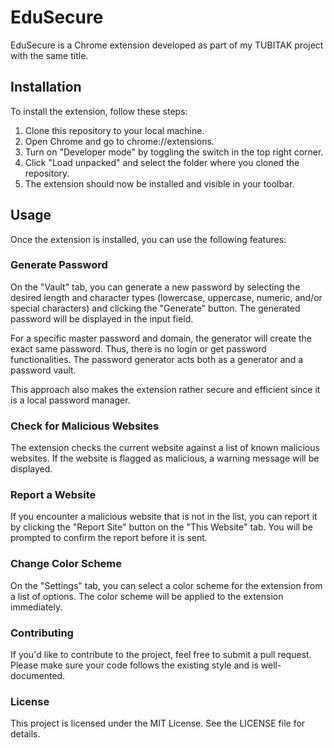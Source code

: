 # EduSecure
EduSecure is a Chrome extension developed as part of my TUBITAK project with the same title.

## Installation

To install the extension, follow these steps:
1. Clone this repository to your local machine.
1. Open Chrome and go to chrome://extensions.
1. Turn on "Developer mode" by toggling the switch in the top right corner.
1. Click "Load unpacked" and select the folder where you cloned the repository.
1. The extension should now be installed and visible in your toolbar.

## Usage

Once the extension is installed, you can use the following features:

### Generate Password

On the "Vault" tab, you can generate a new password by selecting the desired length and character types (lowercase, uppercase, numeric, and/or special characters) and clicking the "Generate" button. The generated password will be displayed in the input field.

For a specific master password and domain, the generator will create the exact same password. Thus, there is no login or get password functionalities. The password generator acts both as a generator and a password vault.

This approach also makes the extension rather secure and efficient since it is a local password manager.

### Check for Malicious Websites

The extension checks the current website against a list of known malicious websites. If the website is flagged as malicious, a warning message will be displayed.

### Report a Website

If you encounter a malicious website that is not in the list, you can report it by clicking the "Report Site" button on the "This Website" tab. You will be prompted to confirm the report before it is sent.

### Change Color Scheme

On the "Settings" tab, you can select a color scheme for the extension from a list of options. The color scheme will be applied to the extension immediately.

### Contributing

If you'd like to contribute to the project, feel free to submit a pull request. Please make sure your code follows the existing style and is well-documented.

### License

This project is licensed under the MIT License. See the LICENSE file for details.
